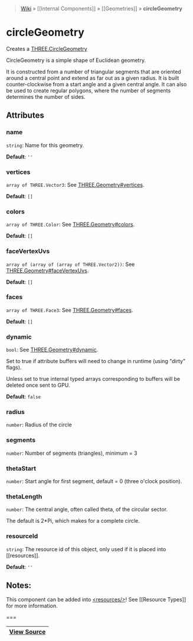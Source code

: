> [Wiki](Home) » [[Internal Components]] » [[Geometries]] » **circleGeometry**

# circleGeometry

Creates a [THREE.CircleGeometry](http://threejs.org/docs/#Reference/Extras.Geometries/CircleGeometry)

CircleGeometry is a simple shape of Euclidean geometry.

It is constructed from a number of triangular segments that are oriented
 around a central point and extend as far out as a given radius. It is
 built counter-clockwise from a start angle and a given central angle.
 It can also be used to create regular polygons, where the number of
 segments determines the number of sides.

## Attributes

### name
``` string ```: Name for this geometry.

**Default**: `''`

### vertices
``` array of THREE.Vector3 ```: See [THREE.Geometry#vertices](http://threejs.org/docs/#Reference/Core/Geometry.vertices).

**Default**: `[]`

### colors
``` array of THREE.Color ```: See [THREE.Geometry#colors](http://threejs.org/docs/#Reference/Core/Geometry.colors).

**Default**: `[]`

### faceVertexUvs
``` array of (array of (array of THREE.Vector2)) ```: See [THREE.Geometry#faceVertexUvs](http://threejs.org/docs/#Reference/Core/Geometry.faceVertexUvs).

**Default**: `[]`

### faces
``` array of THREE.Face3 ```: See [THREE.Geometry#faces](http://threejs.org/docs/#Reference/Core/Geometry.faces).

**Default**: `[]`

### dynamic
``` bool ```: See [THREE.Geometry#dynamic](http://threejs.org/docs/#Reference/Core/Geometry.dynamic).

Set to true if attribute buffers will need to change in runtime (using "dirty" flags).

Unless set to true internal typed arrays corresponding to buffers will be deleted
once sent to GPU.

**Default**: `false`

### radius
``` number ```: Radius of the circle

### segments
``` number ```: Number of segments (triangles), minimum = 3

### thetaStart
``` number ```: Start angle for first segment, default = 0 (three o'clock position).

### thetaLength
``` number ```: The central angle, often called theta, of the circular sector.

The default is 2*Pi, which makes for a complete circle.

### resourceId
``` string ```: The resource id of this object, only used if it is placed into [[resources]].

**Default**: `''`

## Notes:

This component can be added into [&lt;resources/&gt;](resources)! See [[Resource Types]] for more information.

===

|**[View Source](../blob/master/src/lib/descriptors/Geometry/CircleGeometryDescriptor.js)**|
 ---|
